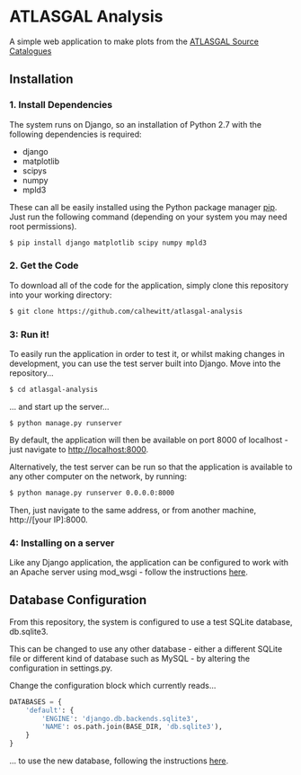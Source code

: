 # ATLASGAL Analysis

A simple web application to make plots from the [ATLASGAL Source Catalogues](http://atlasgal.mpifr-bonn.mpg.de/cgi-bin/ATLASGAL_DATABASE.cgi)

## Installation

### 1. Install Dependencies

The system runs on Django, so an installation of Python 2.7 with the following dependencies is required:

- django
- matplotlib
- scipys
- numpy
- mpld3

These can all be easily installed using the Python package manager [pip](https://pip.pypa.io/en/stable/installing/). Just run the following command (depending on your system you may need root permissions).

```bash
$ pip install django matplotlib scipy numpy mpld3
```

### 2. Get the Code

To download all of the code for the application, simply clone this repository into your working directory:

```bash
$ git clone https://github.com/calhewitt/atlasgal-analysis
```

### 3: Run it!

To easily run the application in order to test it, or whilst making changes in development, you can use the test server built into Django. Move into the repository...

```bash
$ cd atlasgal-analysis
```

... and start up the server...

```
$ python manage.py runserver
```

By default, the application will then be available on port 8000 of localhost - just navigate to [http://localhost:8000](http://localhost:8000).

Alternatively, the test server can be run so that the application is available to any other computer on the network, by running:

```bash
$ python manage.py runserver 0.0.0.0:8000
```

Then, just navigate to the same address, or from another machine, http://[your IP]:8000.

### 4: Installing on a server

Like any Django application, the application can be configured to work with an Apache server using mod_wsgi - follow the instructions [here](https://docs.djangoproject.com/en/1.10/howto/deployment/wsgi/modwsgi/).

## Database Configuration

From this repository, the system is configured to use a test SQLite database, db.sqlite3.

This can be changed to use any other database - either a different SQLite file or different kind of database such as MySQL - by altering the configuration in settings.py.

Change the configuration block which currently reads...

```python
DATABASES = {
    'default': {
        'ENGINE': 'django.db.backends.sqlite3',
        'NAME': os.path.join(BASE_DIR, 'db.sqlite3'),
    }
}
```

... to use the new database, following the instructions [here](http://stackoverflow.com/questions/19189813/setting-django-up-to-use-mysql).
